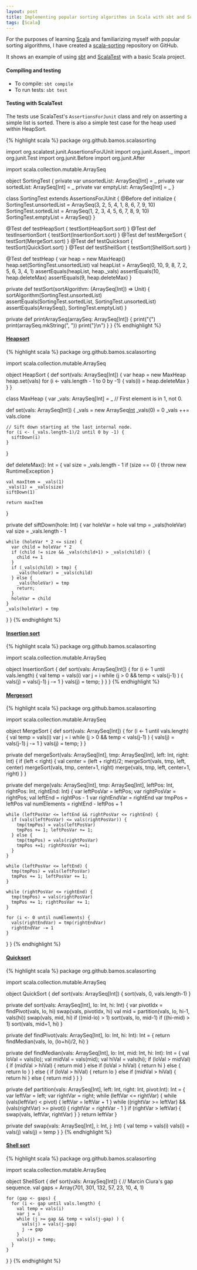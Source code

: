 ```yaml
---
layout: post
title: Implementing popular sorting algorithms in Scala with sbt and ScalaTest
tags: [Scala]
---
```


For the purposes of learning [Scala](http://www.scala-lang.org/)
and familiarizing myself with popular sorting algorithms,
I have created a
[scala-sorting](https://github.com/bamos/scala-sorting)
repository on GitHub.

It shows an example of using [sbt](http://www.scala-sbt.org/)
and [ScalaTest](http://www.scalatest.org/) with a basic
Scala project.

#### Compiling and testing
+ To compile: `sbt compile`
+ To run tests: `sbt test`

#### Testing with ScalaTest
The tests use ScalaTest's `AssertionsForJunit` class
and rely on asserting a simple list is sorted.
There is also a simple test case for the heap used
within HeapSort.

{% highlight scala %}
package org.github.bamos.scalasorting

import org.scalatest.junit.AssertionsForJUnit
import org.junit.Assert._
import org.junit.Test
import org.junit.Before
import org.junit.After

import scala.collection.mutable.ArraySeq

object SortingTest {
  private var unsortedList: ArraySeq[Int] = _
  private var sortedList: ArraySeq[Int]   = _
  private var emptyList: ArraySeq[Int]    = _
}

class SortingTest extends AssertionsForJUnit {
  @Before def initialize {
    SortingTest.unsortedList = ArraySeq(3, 2, 5, 4, 1, 8, 6, 7, 9, 10)
    SortingTest.sortedList   = ArraySeq(1, 2, 3, 4, 5, 6, 7, 8, 9, 10)
    SortingTest.emptyList = ArraySeq()
  }

  @Test def testHeapSort      { testSort(HeapSort.sort) }
  @Test def testInsertionSort { testSort(InsertionSort.sort) }
  @Test def testMergeSort     { testSort(MergeSort.sort) }
  @Test def testQuicksort     { testSort(QuickSort.sort) }
  @Test def testShellSort     { testSort(ShellSort.sort) }

  @Test def testHeap {
    var heap = new MaxHeap()
    heap.set(SortingTest.unsortedList)
    val heapList = ArraySeq(0, 10, 9, 8, 7, 2, 5, 6, 3, 4, 1)
    assertEquals(heapList, heap._vals)
    assertEquals(10, heap.deleteMax)
    assertEquals(9, heap.deleteMax)
  }

  private def testSort(sortAlgorithm: (ArraySeq[Int]) => Unit) {
    sortAlgorithm(SortingTest.unsortedList)
    assertEquals(SortingTest.sortedList, SortingTest.unsortedList)
    assertEquals(ArraySeq(), SortingTest.emptyList)
  }

  private def printArraySeq(arraySeq: ArraySeq[Int]) {
    print("{")
    print(arraySeq.mkString(", "))
    print("}\n")
  }
}
{% endhighlight %}

#### [Heapsort](http://en.wikipedia.org/wiki/Heapsort)

{% highlight scala %}
package org.github.bamos.scalasorting

import scala.collection.mutable.ArraySeq

object HeapSort {
  def sort(vals: ArraySeq[Int]) {
    var heap = new MaxHeap
    heap.set(vals)
    for (i <- vals.length - 1 to 0 by -1) {
      vals(i) = heap.deleteMax
    }
  }
}

class MaxHeap {
  var _vals: ArraySeq[Int] = _ // First element is in 1, not 0.

  def set(vals: ArraySeq[Int]) {
    _vals = new ArraySeq[Int](1)
    _vals(0) = 0
    _vals ++= vals.clone

    // Sift down starting at the last internal node.
    for (i <- (_vals.length-1)/2 until 0 by -1) {
      siftDown(i)
    }
  }

  def deleteMax(): Int = {
    val size = _vals.length - 1
    if (size == 0) {
      throw new RuntimeException
    }

    val maxItem = _vals(1)
    _vals(1) = _vals(size)
    siftDown(1)

    return maxItem
  }

  private def siftDown(hole: Int) {
    var holeVar = hole
    val tmp = _vals(holeVar)
    val size = _vals.length - 1

    while (holeVar * 2 <= size) {
      var child = holeVar * 2
      if (child != size && _vals(child+1) > _vals(child)) {
        child += 1
      }
      if (_vals(child) > tmp) {
        _vals(holeVar) = _vals(child)
      } else {
        _vals(holeVar) = tmp
        return;
      }
      holeVar = child
    }
    _vals(holeVar) = tmp
  }
}
{% endhighlight %}

#### [Insertion sort](http://en.wikipedia.org/wiki/Insertion_sort)
{% highlight scala %}
package org.github.bamos.scalasorting

import scala.collection.mutable.ArraySeq

object InsertionSort {
  def sort(vals: ArraySeq[Int]) {
    for (i <- 1 until vals.length) {
      val temp = vals(i)
      var j = i
      while (j > 0 && temp < vals(j-1) ) {
        vals(j) = vals(j-1)
        j -= 1
      }
      vals(j) = temp;
    }
  }
}
{% endhighlight %}

#### [Mergesort](http://en.wikipedia.org/wiki/Merge_sort)
{% highlight scala %}
package org.github.bamos.scalasorting

import scala.collection.mutable.ArraySeq

object MergeSort {
  def sort(vals: ArraySeq[Int]) {
    for (i <- 1 until vals.length) {
      val temp = vals(i)
      var j = i
      while (j > 0 && temp < vals(j-1) ) {
        vals(j) = vals(j-1)
        j -= 1
      }
      vals(j) = temp;
    }
  }

  private def mergeSort(vals: ArraySeq[Int], tmp: ArraySeq[Int],
                        left: Int, right: Int) {
    if (left < right) {
      val center = (left + right)/2;
      mergeSort(vals, tmp, left, center)
      mergeSort(vals, tmp, center+1, right)
      merge(vals, tmp, left, center+1, right)
    }
  }

  private def merge(vals: ArraySeq[Int], tmp: ArraySeq[Int],
                    leftPos: Int, rightPos: Int, rightEnd: Int) {
    var leftPosVar = leftPos; var rightPosVar = rightPos;
    val leftEnd = rightPos - 1
    var rightEndVar = rightEnd
    var tmpPos = leftPos
    val numElements = rightEnd - leftPos + 1

    while (leftPosVar <= leftEnd && rightPosVar <= rightEnd) {
      if (vals(leftPosVar) <= vals(rightPosVar)) {
        tmp(tmpPos) = vals(leftPosVar)
        tmpPos += 1; leftPosVar += 1;
      } else {
        tmp(tmpPos) = vals(rightPosVar)
        tmpPos +=1; rightPosVar +=1;
      }
    }

    while (leftPosVar <= leftEnd) {
      tmp(tmpPos) = vals(leftPosVar)
      tmpPos += 1; leftPosVar += 1;
    }

    while (rightPosVar <= rightEnd) {
      tmp(tmpPos) = vals(rightPosVar)
      tmpPos += 1; rightPosVar += 1;
    }

    for (i <- 0 until numElements) {
      vals(rightEndVar) = tmp(rightEndVar)
      rightEndVar -= 1
    }
  }
}
{% endhighlight %}

#### [Quicksort](http://en.wikipedia.org/wiki/Quicksort)
{% highlight scala %}
package org.github.bamos.scalasorting

import scala.collection.mutable.ArraySeq

object QuickSort {
  def sort(vals: ArraySeq[Int]) {
    sort(vals, 0, vals.length-1) 
  }

  private def sort(vals: ArraySeq[Int], lo: Int, hi: Int) {
    var pivotIdx = findPivot(vals, lo, hi)
    swap(vals, pivotIdx, hi)
    val mid = partition(vals, lo, hi-1, vals(hi))
    swap(vals, mid, hi)
    if ((mid-lo) > 1) sort(vals,    lo, mid-1)
    if ((hi-mid) > 1) sort(vals, mid+1,    hi)
  }

  private def findPivot(vals: ArraySeq[Int], lo: Int, hi: Int): Int = {
    return findMedian(vals, lo, (lo+hi)/2, hi)
  }
  
  private def
  findMedian(vals: ArraySeq[Int], lo: Int, mid: Int, hi: Int): Int = {
    val loVal = vals(lo); val midVal = vals(mid); val hiVal = vals(hi);
    if (loVal > midVal) {
      if (midVal > hiVal) {
        return mid
      } else if (loVal > hiVal) {
        return hi
      } else {
        return lo
      }
    } else {
      if (loVal > hiVal) {
        return lo
      } else if (midVal > hiVal) {
        return hi
      } else {
        return mid
      }
    }
  }


  private def
  partition(vals: ArraySeq[Int], left: Int, right: Int, pivot:Int): Int = {
    var leftVar = left; var rightVar = right;
    while (leftVar <= rightVar) {
      while (vals(leftVar) < pivot) {
        leftVar = leftVar + 1
      }
      while ((rightVar >= leftVar) && (vals(rightVar) >= pivot)) {
        rightVar = rightVar - 1
      }
      if (rightVar > leftVar) {
        swap(vals, leftVar, rightVar)
      }
    }
    return leftVar
  }

  private def swap(vals: ArraySeq[Int], i: Int, j: Int) {
    val temp = vals(i)
    vals(i) = vals(j)
    vals(j) = temp
  }
}
{% endhighlight %}

#### [Shell sort](http://en.wikipedia.org/wiki/Shell_sort)
{% highlight scala %}
package org.github.bamos.scalasorting

import scala.collection.mutable.ArraySeq

object ShellSort {
  def sort(vals: ArraySeq[Int]) {
    // Marcin Ciura's gap sequence.
    val gaps = Array(701, 301, 132, 57, 23, 10, 4, 1)

    for (gap <- gaps) {
      for (i <- gap until vals.length) {
        val temp = vals(i)
        var j = i
        while (j >= gap && temp < vals(j-gap) ) {
          vals(j) = vals(j-gap)
          j -= gap
        }
        vals(j) = temp;
      }
    }
  }
}
{% endhighlight %}
